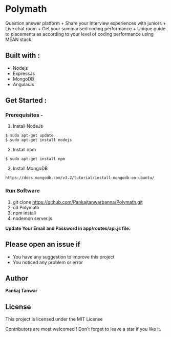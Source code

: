 # Polymath
Question answer platform + Share your Interview experiences with juniors + Live chat room + Get your summarised coding performance + Unique guide to placements as according to your level of coding performance using MEAN stack.
## Built with :
* Nodejs
* ExpressJs
* MongoDB
* AngularJs

## Get Started :

### Prerequisites -

1. Install NodeJs
```
$ sudo apt-get update
$ sudo apt-get install nodejs
```
2. Install npm
```
$ sudo apt-get install npm
```
3. Install MongoDB
```
https://docs.mongodb.com/v3.2/tutorial/install-mongodb-on-ubuntu/
```
### Run Software

1. git clone https://github.com/Pankajtanwarbanna/Polymath.git
2. cd Polymath
3. npm install
4. nodemon server.js

**Update Your Email and Password in app/routes/api.js file.**

## Please open an issue if
* You have any suggestion to improve this project
* You noticed any problem or error

## Author
**Pankaj Tanwar**

## License

This project is licensed under the MIT License

Contributors are most welcomed ! Don't forget to leave a star if you like it.
